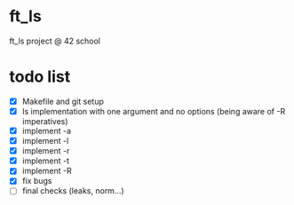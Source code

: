 # ft_ls
ft_ls project @ 42 school

# todo list
- [x] Makefile and git setup
- [x] ls implementation with one argument and no options (being aware of -R imperatives)
- [x] implement -a
- [x] implement -l
- [x] implement -r
- [x] implement -t
- [x] implement -R
- [X] fix bugs
- [ ] final checks (leaks, norm...)
